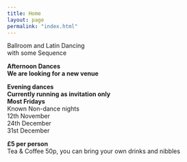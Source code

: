 ```yaml
---
title: Home
layout: page
permalink: "index.html"
---
```


<article class="grid_12 center-text">
<dt>Ballroom and Latin Dancing</dt>
<dt>with some Sequence</dt>
</article>

<article class="grid_6 center-text padded-bottom">
    <dl>
      <dt><strong>Afternoon Dances</strong></dt>
    <dt><strong>We are looking for a new venue</strong></dt>   
<dt><strong></strong></dt>
<dt><strong></strong></dt>
<dt><strong></strong></dt>

   
  </dl>
</article>


<article class="grid_6 center-text padded-bottom">
  <dl>
    <dt><strong></strong></dt>
<dt><strong>Evening dances</strong></dt>
<dt><strong>Currently running as invitation only</strong></dt>
<dt><strong>Most Fridays</strong></dt>
<dt>Known Non-dance nights</dt>
<dt>12th November</dt>
<dt>24th December</dt>
<dt>31st December</dt>
  </dl>
</article>

<article class="grid_6 center-text padded-bottom">
<dl>
<dt><strong>£5 per person</strong></dt>
 <dt>Tea & Coffee 50p, you can bring your own drinks and nibbles</dt>
</dl>

</article>
